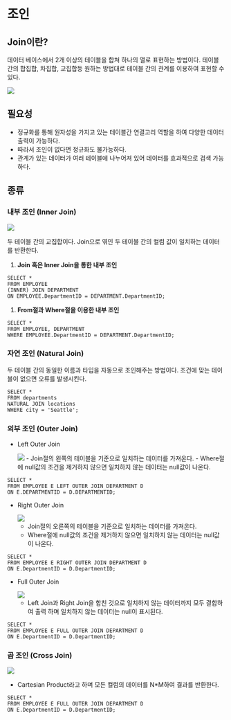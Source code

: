 # 조인

## Join이란?

데이터 베이스에서 2개 이상의 테이블을 합쳐 하나의 열로 표현하는 방법이다. 테이블 간의 합집합, 차집합, 교집합등 원하는 방법대로 테이블 간의 관계를 이용하여 표현할 수 있다.

<img src = "https://t1.daumcdn.net/cfile/tistory/25540847575B958D24"/>


## 필요성

- 정규화를 통해 원자성을 가지고 있는 테이블간 연결고리 역할을 하여 다양한 데이터 출력이 가능하다.
- 따라서 조인이 없다면 정규화도 불가능하다.
- 관계가 있는 데이터가 여러 테이블에 나누어져 있어 데이터를 효과적으로 검색 가능하다.

## 종류

### 내부 조인 (Inner Join)

<img src = "https://encrypted-tbn0.gstatic.com/images?q=tbn:ANd9GcQfA_hSkL5j-IEc_k7EcoXU4tXzBXLLnF1qSA&usqp=CAU"/>


두 테이블 간의 교집합이다. Join으로 엮인 두 테이블 간의 컬럼 값이 일치하는 데이터를 반환한다.

1. **Join 혹은 Inner Join을 통한 내부 조인**

```
SELECT *
FROM EMPLOYEE
(INNER) JOIN DEPARTMENT
ON EMPLOYEE.DepartmentID = DEPARTMENT.DepartmentID;
```

1. **From절과 Where절을 이용한 내부 조인**

```
SELECT *
FROM EMPLOYEE, DEPARTMENT
WHERE EMPLOYEE.DepartmentID = DEPARTMENT.DepartmentID;
```

### 자연 조인 (Natural Join)

두 테이블 간의 동일한 이름과 타입을 자동으로 조인해주는 방법이다. 조건에 맞는 테이블이 없으면 오류를 발생시킨다.

```
SELECT *
FROM departments
NATURAL JOIN locations
WHERE city = 'Seattle';
```

### 외부 조인 (Outer Join)

- Left Outer Join
    
    <img src = "https://t1.daumcdn.net/cfile/tistory/224EFA4656EF49B309"/>
    - Join절의 왼쪽의 테이블을 기준으로 일치하는 데이터를 가져온다.
    - Where절에 null값의 조건을 제거하지 않으면 일치하지 않는 데이터는 null값이 나온다.

```
SELECT *
FROM EMPLOYEE E LEFT OUTER JOIN DEPARTMENT D
ON E.DEPARTMENTID = D.DEPARTMENTID;
```

- Right Outer Join
    
    <img src = "https://t1.daumcdn.net/cfile/tistory/2418A25056EF4BA912"/>
    
    - Join절의 오른쪽의 테이블을 기준으로 일치하는 데이터를 가져온다.
    - Where절에 null값의 조건을 제거하지 않으면 일치하지 않는 데이터는 null값이 나온다.

```
SELECT *
FROM EMPLOYEE E RIGHT OUTER JOIN DEPARTMENT D
ON E.DepartmentID = D.DepartmentID;
```

- Full Outer Join
    
    <img src = "https://t1.daumcdn.net/cfile/tistory/232EF54356EF4DA123"/>
    
    - Left Join과 Right Join을 합친 것으로 일치하지 않는 데이터까지 모두 결합하여 출력 하며 일치하지 않는 데이터는 null이 표시된다.

```
SELECT *
FROM EMPLOYEE E FULL OUTER JOIN DEPARTMENT D
ON E.DepartmentID = D.DepartmentID;
```

### 곱 조인 (Cross Join)

<img src = "https://velog.velcdn.com/images%2Fyanghl98%2Fpost%2F30ed3621-e112-4ec1-97ac-0121f8a7c35b%2Fimage.png"/>


- Cartesian Product라고 하며 모든 컬럼의 데이터를 N*M하여 결과를 반환한다.

```
SELECT *
FROM EMPLOYEE E FULL OUTER JOIN DEPARTMENT D
ON E.DepartmentID = D.DepartmentID;
```